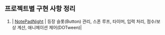 ## 프로젝트별 구현 사항 정리

1. | [NotePadNight](https://github.com/Hem0globyn/Inventory_Git)   | 	등장 슬롯(Button) 관리, 스폰 루프, 타이머, 입력 처리, 점수/보상 계산, 애니메이션 제어(DOTween)|



